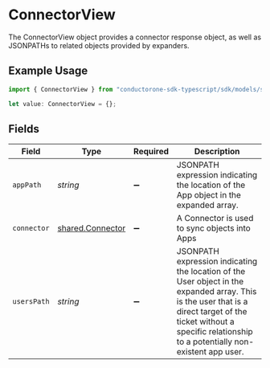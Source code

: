 # ConnectorView

The ConnectorView object provides a connector response object, as well as JSONPATHs to related objects provided by expanders.

## Example Usage

```typescript
import { ConnectorView } from "conductorone-sdk-typescript/sdk/models/shared";

let value: ConnectorView = {};
```

## Fields

| Field                                                                                                                                                                                                                | Type                                                                                                                                                                                                                 | Required                                                                                                                                                                                                             | Description                                                                                                                                                                                                          |
| -------------------------------------------------------------------------------------------------------------------------------------------------------------------------------------------------------------------- | -------------------------------------------------------------------------------------------------------------------------------------------------------------------------------------------------------------------- | -------------------------------------------------------------------------------------------------------------------------------------------------------------------------------------------------------------------- | -------------------------------------------------------------------------------------------------------------------------------------------------------------------------------------------------------------------- |
| `appPath`                                                                                                                                                                                                            | *string*                                                                                                                                                                                                             | :heavy_minus_sign:                                                                                                                                                                                                   | JSONPATH expression indicating the location of the App object in the expanded array.                                                                                                                                 |
| `connector`                                                                                                                                                                                                          | [shared.Connector](../../../sdk/models/shared/connector.md)                                                                                                                                                          | :heavy_minus_sign:                                                                                                                                                                                                   | A Connector is used to sync objects into Apps                                                                                                                                                                        |
| `usersPath`                                                                                                                                                                                                          | *string*                                                                                                                                                                                                             | :heavy_minus_sign:                                                                                                                                                                                                   | JSONPATH expression indicating the location of the User object in the expanded array. This is the user that is a direct target of the ticket without a specific relationship to a potentially non-existent app user. |